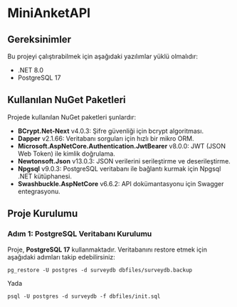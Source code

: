 # MiniAnketAPI

## Gereksinimler

Bu projeyi çalıştırabilmek için aşağıdaki yazılımlar yüklü olmalıdır:

- .NET 8.0 
- PostgreSQL 17 

## Kullanılan NuGet Paketleri

Projede kullanılan NuGet paketleri şunlardır:

- **BCrypt.Net-Next** v4.0.3: Şifre güvenliği için bcrypt algoritması.
- **Dapper** v2.1.66: Veritabanı sorguları için hızlı bir mikro ORM.
- **Microsoft.AspNetCore.Authentication.JwtBearer** v8.0.0: JWT (JSON Web Token) ile kimlik doğrulama.
- **Newtonsoft.Json** v13.0.3: JSON verilerini serileştirme ve deserileştirme.
- **Npgsql** v9.0.3: PostgreSQL veritabanı ile bağlantı kurmak için Npgsql .NET kütüphanesi.
- **Swashbuckle.AspNetCore** v6.6.2: API dokümantasyonu için Swagger entegrasyonu.

## Proje Kurulumu

### Adım 1: PostgreSQL Veritabanı Kurulumu

Proje, **PostgreSQL 17** kullanmaktadır. Veritabanını restore etmek için aşağıdaki adımları takip edebilirsiniz:

```
pg_restore -U postgres -d surveydb dbfiles/surveydb.backup
```
Yada
```
psql -U postgres -d surveydb -f dbfiles/init.sql
```

